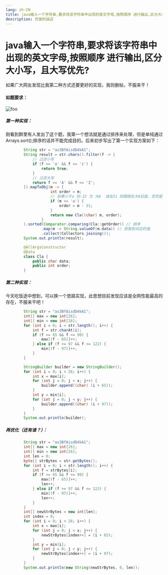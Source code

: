 ```yaml
---
lang: zh-CN
title: java输入一个字符串,要求将该字符串中出现的英文字母,按照顺序 进行输出,区分大小写，且大写优先?
description: 页面的描述
---
```


# java输入一个字符串,要求将该字符串中出现的英文字母,按照顺序 进行输出,区分大小写，且大写优先?

如果广大网友发现比我第二种方式还要更好的实现，我则删帖，不服来干！

#### 如题要求：

<img :src="$withBase('images/backend/java/java输入一个字符串,要求将该字符串中出现的英文字母,按照顺序 进行输出,区分大小写，且大写优先/img.png')" alt="foo">

##### 第一种实现：
刚看到群里有人发出了这个题，我第一个想法就是通过排序来处理，但是单纯通过Arrays.sort();排序的话并不能完成目的。后来初步写出了第一个实现方案如下：
```java
		String str = "as3BfAisdD4kA1";
		String result = str.chars().filter(f -> {
		    // 过滤小写
		    if (f >= 'a' && f <= 'z') {
		        return true;
		    }
		    // 过滤大写
		    return f >= 'A' && f <= 'Z';
		}).mapToObj(m -> {
		            int order = m;
		            // 如果小于a 则-32 为 大A  减去31 则跟随在大A后面，否则是前面
		            if (m >= 'a') {
		                order = m - 31;
		            }
		            return new Cla((char) m, order);
		        }
		).sorted(Comparator.comparing(Cla::getOrder)) // 排序
		        .map(m -> String.valueOf(m.data)) // 获取到对应的值
		        .collect(Collectors.joining());
		System.out.println(result);

		@AllArgsConstructor
		@Data
		class Cla {
		    public char data;
		    public int order;
		}
```

##### 第二种实现：
今天吃饭途中想到，可以换一个思路实现，此思想目前发现应该是全网性能最高的存在，不服来干吧！
```java
        String str = "as3BfAisdD4kA1";
        int[] max = new int[26];
        int[] min = new int[26];
        for (int i = 0; i < str.length(); i++) {
            int f = str.charAt(i);
            if (f >= 65 && f <= 90) {
                max[(f - 65)]++;
            } else if (f >= 97 && f <= 122) {
                min[(f - 97)]++;
            }
        }

        StringBuilder builder = new StringBuilder();
        for (int i = 0; i < 26; i++) {
            int x = max[i];
            for (int j = 0; j < x; j++) {
                builder.append((char) (i + 65));
            }
            int y = min[i];
            for (int j = 0; j < y; j++) {
                builder.append((char) (i + 97));
            }
        }
        System.out.println(builder);
```

##### 再优化（还有谁？）：
```java
        String str = "as3BfAisdD4kA1";
        int[] max = new int[26];
        int[] min = new int[26];
        int len = 0;
        byte[] strBytes = str.getBytes();
        for (int i = 0; i < str.length(); i++) {
            int f = strBytes[i];
            if (f >= 65 && f <= 90) {
                max[(f - 65)]++;
                len++;
            } else if (f >= 97 && f <= 122) {
                min[(f - 97)]++;
                len++;
            }
        }
        int[] newStrBytes = new int[len];
        int index = 0;
        for (int i = 0; i < 26; i++) {
            int x = max[i];
            for (int j = 0; j < x; j++) {
                newStrBytes[index++] = (i + 65);
            }
            int y = min[i];
            for (int j = 0; j < y; j++) {
                newStrBytes[index++] = (i + 97);
            }
        }
        System.out.println(new String(newStrBytes, 0, len));
```


<Comment></Comment>

